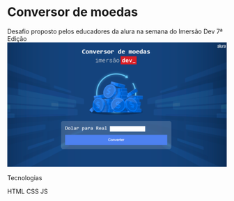 # Conversor de moedas

Desafio proposto pelos educadores da alura na semana do Imersão Dev 7ª Edição
![Layout do site](image.png)

Tecnologias

HTML
CSS
JS
